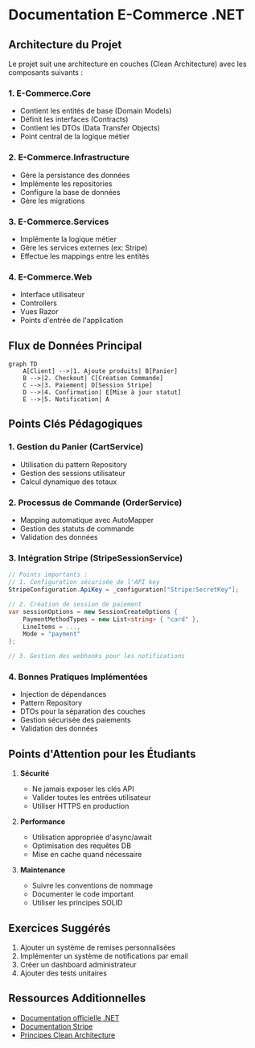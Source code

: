 # Documentation E-Commerce .NET

## Architecture du Projet

Le projet suit une architecture en couches (Clean Architecture) avec les composants suivants :

### 1. E-Commerce.Core
- Contient les entités de base (Domain Models)
- Définit les interfaces (Contracts)
- Contient les DTOs (Data Transfer Objects)
- Point central de la logique métier

### 2. E-Commerce.Infrastructure
- Gère la persistance des données
- Implémente les repositories
- Configure la base de données
- Gère les migrations

### 3. E-Commerce.Services
- Implémente la logique métier
- Gère les services externes (ex: Stripe)
- Effectue les mappings entre les entités

### 4. E-Commerce.Web
- Interface utilisateur
- Controllers
- Vues Razor
- Points d'entrée de l'application

## Flux de Données Principal

```mermaid
graph TD
    A[Client] -->|1. Ajoute produits| B[Panier]
    B -->|2. Checkout| C[Création Commande]
    C -->|3. Paiement| D[Session Stripe]
    D -->|4. Confirmation| E[Mise à jour statut]
    E -->|5. Notification| A
```

## Points Clés Pédagogiques

### 1. Gestion du Panier (CartService)
- Utilisation du pattern Repository
- Gestion des sessions utilisateur
- Calcul dynamique des totaux

### 2. Processus de Commande (OrderService)
- Mapping automatique avec AutoMapper
- Gestion des statuts de commande
- Validation des données

### 3. Intégration Stripe (StripeSessionService)
```csharp
// Points importants :
// 1. Configuration sécurisée de l'API key
StripeConfiguration.ApiKey = _configuration["Stripe:SecretKey"];

// 2. Création de session de paiement
var sessionOptions = new SessionCreateOptions {
    PaymentMethodTypes = new List<string> { "card" },
    LineItems = ...,
    Mode = "payment"
};

// 3. Gestion des webhooks pour les notifications
```

### 4. Bonnes Pratiques Implémentées
- Injection de dépendances
- Pattern Repository
- DTOs pour la séparation des couches
- Gestion sécurisée des paiements
- Validation des données

## Points d'Attention pour les Étudiants

1. **Sécurité**
   - Ne jamais exposer les clés API
   - Valider toutes les entrées utilisateur
   - Utiliser HTTPS en production

2. **Performance**
   - Utilisation appropriée d'async/await
   - Optimisation des requêtes DB
   - Mise en cache quand nécessaire

3. **Maintenance**
   - Suivre les conventions de nommage
   - Documenter le code important
   - Utiliser les principes SOLID

## Exercices Suggérés

1. Ajouter un système de remises personnalisées
2. Implémenter un système de notifications par email
3. Créer un dashboard administrateur
4. Ajouter des tests unitaires

## Ressources Additionnelles

- [Documentation officielle .NET](https://docs.microsoft.com/en-us/dotnet/)
- [Documentation Stripe](https://stripe.com/docs)
- [Principes Clean Architecture](https://blog.cleancoder.com/uncle-bob/2012/08/13/the-clean-architecture.html)
